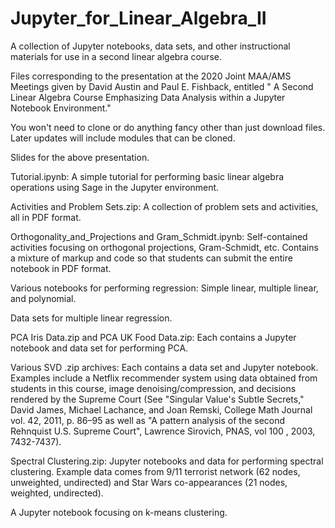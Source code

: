 # Jupyter_for_Linear_Algebra_II
A collection of Jupyter notebooks, data sets, and other instructional materials for use in a second linear algebra course.

Files corresponding to the presentation at the 2020 Joint MAA/AMS Meetings given by David Austin and Paul E. Fishback, entitled "
A Second Linear Algebra Course Emphasizing Data Analysis within a Jupyter Notebook Environment."

You won't need to clone or do anything fancy other than just download files. Later updates will include modules that can be cloned.

Slides for the above presentation.

Tutorial.ipynb: A simple tutorial for performing basic linear algebra operations using Sage in the Jupyter environment.

Activities and Problem Sets.zip: A collection of problem sets and activities, all in PDF format.

Orthogonality_and_Projections and Gram_Schmidt.ipynb: Self-contained activities focusing on orthogonal projections, Gram-Schmidt, etc. Contains a mixture of markup and code so that students can submit the entire notebook in PDF format.

Various notebooks for performing regression: Simple linear, multiple linear, and polynomial. 

Data sets for multiple linear regression.

PCA Iris Data.zip and PCA UK Food Data.zip: Each contains a Jupyter notebook and data set for performing PCA.

Various SVD .zip archives: Each contains a data set and Jupyter notebook. Examples include a Netflix recommender
system using data obtained from students in this course, image denoising/compression, and decisions rendered by the Supreme Court (See "Singular Value's Subtle Secrets,"  David James, Michael Lachance, and Joan Remski, College Math Journal vol. 42, 2011,  p. 86–95 as well as "A pattern analysis of the second Rehnquist U.S. Supreme Court", Lawrence Sirovich, PNAS, vol 100 , 2003, 7432-7437).

Spectral Clustering.zip: Jupyter notebooks and data for performing spectral clustering. Example data comes from 9/11 terrorist
network (62 nodes, unweighted, undirected) and Star Wars co-appearances (21 nodes, weighted, undirected).

A Jupyter notebook focusing on k-means clustering.
